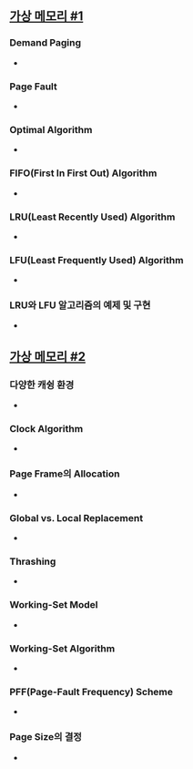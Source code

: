 ## [가상 메모리 #1](https://core.ewha.ac.kr/publicview/C0101020140509142939477563?vmode=f)

### Demand Paging

- 

### Page Fault

- 

### Optimal Algorithm

- 

### FIFO(First In First Out) Algorithm

- 

### LRU(Least Recently Used) Algorithm

- 

### LFU(Least Frequently Used) Algorithm

- 

### LRU와 LFU 알고리즘의 예제 및 구현

- 

## [가상 메모리 #2](https://core.ewha.ac.kr/publicview/C0101020140513133424380501?vmode=f)

### 다양한 캐슁 환경

- 

### Clock Algorithm

- 

### Page Frame의 Allocation

- 

### Global vs. Local Replacement

- 

### Thrashing

- 

### Working-Set Model

- 

### Working-Set Algorithm

- 

### PFF(Page-Fault Frequency) Scheme

- 

### Page Size의 결정

-
